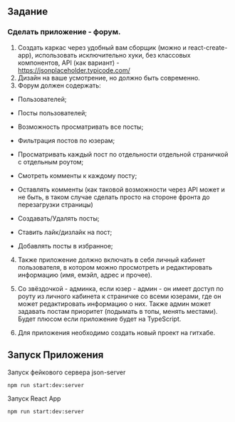 ## Задание

### Сделать приложение - форум.

1. Создать каркас через удобный вам сборщик (можно и react-create-app), использовать исключительно хуки, без классовых компонентов, API (как вариант) - https://jsonplaceholder.typicode.com/
2. Дизайн на ваше усмотрение, но должно быть современно.
3. Форум должен содержать:

- Пользователей;
- Посты пользователей;
- Возможность просматривать все посты;

- Фильтрация постов по юзерам;

- Просматривать каждый пост по отдельности отдельной страничкой с отдельным роутом;
- Смотреть комменты к каждому посту;
- Оставлять комменты (как таковой возможности через API может и не быть, в таком случае сделать просто на стороне фронта до перезагрузки страницы)
- Создавать/Удалять посты;
- Ставить лайк/дизлайк на пост;
- Добавлять посты в избранное;

4.  Также приложение должно включать в себя личный кабинет пользователя, в котором можно просмотреть и редактировать информацию (имя, емэйл, адрес и прочее).

5.  Cо звёздочкой - админка, если юзер - админ - он имеет доступ по роуту из личного кабинета к страничке со всеми юзерами, где он может редактировать информацию о них. Также админ может задавать постам приоритет (подымать в топы, менять местами).
    Будет плюсом если приложение будет на TypeScript.

6.  Для приложения необходимо создать новый проект на гитхабе.

## Запуск Приложения

Запуск фейкового сервера json-server

`npm run start:dev:server`

Запуск React App

`npm run start:dev:server`
